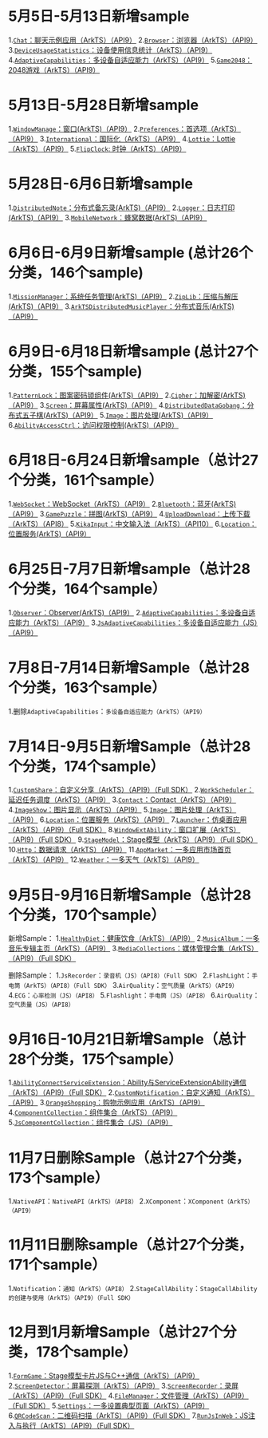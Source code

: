 # 5月5日-5月13日新增sample
1.[`Chat`：聊天示例应用（ArkTS）（API9）](code/Solutions/IM/Chat)
2.[`Browser`：浏览器（ArkTS）（API9）](code/BasicFeature/Web/Browser)
3.[`DeviceUsageStatistics`：设备使用信息统计（ArkTS）（API9）](code/BasicFeature/DeviceUsageStatistics/DeviceUsageStatistics)
4.[`AdaptiveCapabilities`：多设备自适应能力（ArkTS）（API9）](code/SuperFeature/MultiDeviceAppDev/AdaptiveCapabilities)
5.[`Game2048`：2048游戏（ArkTS）（API9）](code/Solutions/Game/Game2048)

# 5月13日-5月28日新增sample
1.[`WindowManage`：窗口(ArkTS)（API9）](code/BasicFeature/WindowManagement/WindowManage)
2.[`Preferences`：首选项（ArkTS）（API9）](code/BasicFeature/DataManagement/Preferences)
3.[`International`：国际化（ArkTS）（API9）](code/SystemFeature/Internationalnation/International)
4.[`Lottie`：Lottie（ArkTS）（API9）](code/Solutions/Game/Lottie)
5.[`FlipClock`: 时钟（ArkTS）（API9）](code/Solutions/Tools/FlipClock)

# 5月28日-6月6日新增sample
1.[`DistributedNote`：分布式备忘录(ArkTS)（API9）](code/SuperFeature/DistributedAppDev/DistributedNote)
2.[`Logger`：日志打印(ArkTS)（API9）](code/BasicFeature/DFX/Logger)
3.[`MobileNetwork`：蜂窝数据(ArkTS)（API9）](code/BasicFeature/Telephony/MobileNetwork)

# 6月6日-6月9日新增sample (总计26个分类，146个sample)
1.[`MissionManager`：系统任务管理(ArkTS)（API9）](code/SystemFeature/ApplicationModels/MissionManager)
2.[`ZipLib`：压缩与解压(ArkTS)（API9）](code/LaunguageBaseClassLibrary/ZipLib)
3.[`ArkTSDistributedMusicPlayer`：分布式音乐(ArkTS)（API9）](code/SuperFeature/DistributedAppDev/ArkTSDistributedMusicPlayer)

# 6月9日-6月18日新增sample (总计27个分类，155个sample)
1.[`PatternLock`：图案密码锁组件(ArkTS)（API9）](code/Solutions/Tools/PatternLock)
2.[`Cipher`：加解密(ArkTS)（API9）](code/BasicFeature/Security/Cipher)
3.[`Screen`：屏幕属性(ArkTS)（API9）](code/SystemFeature/DeviceManagement/Screen)
4.[`DistributedDataGobang`：分布式五子棋(ArkTS)（API9）](code/Solutions/Game/DistributedDataGobang)
5.[`Image`：图片处理(ArkTS)（API9）](code/BasicFeature/Media/Image)
6.[`AbilityAccessCtrl`：访问权限控制(ArkTS)（API9）](code/SystemFeature/Security/AbilityAccessCtrl)

# 6月18日-6月24日新增sample（总计27个分类，161个sample）
1.[`WebSocket`：WebSocket（ArkTS）（API9）](code/BasicFeature/Connectivity/WebSocket)
2.[`Bluetooth`：蓝牙(ArkTS)（API9）](code/SystemFeature/Connectivity/Bluetooth)
3.[`GamePuzzle`：拼图(ArkTS)（API9）](code/BasicFeature/Media/GamePuzzle)
4.[`UploadDownload`：上传下载（ArkTS）（API8）](Network/UploadDownload)
5.[`KikaInput`：中文输入法（ArkTS）（API10）](code/Solutions/InputMethod/KikaInput)
6.[`Location`：位置服务(ArkTS)（API9）](code/BasicFeature/DeviceManagement/Location)

# 6月25日-7月7日新增sample（总计28个分类，164个sample）
1.[`Observer`：Observer(ArkTS)（API9）](code/BasicFeature/Telephony/Observer)
2.[`AdaptiveCapabilities`：多设备自适应能力（ArkTS）（API9）](code/SuperFeature/MultiDeviceAppDev/AdaptiveCapabilities)
3.[`JsAdaptiveCapabilities`：多设备自适应能力（JS）（API9）](code/SuperFeature/MultiDeviceAppDev/JsAdaptiveCapabilities)

# 7月8日-7月14日新增Sample（总计28个分类，163个sample）

1.删除`AdaptiveCapabilities`：`多设备自适应能力（ArkTS）（API9）`

# 7月14日-9月5日新增Sample（总计28个分类，174个sample）
1.[`CustomShare`：自定义分享（ArkTS）（API9）（Full SDK）](code/BasicFeature/ApplicationModels/CustomShare)
2.[`WorkScheduler`：延迟任务调度（ArkTS）（API9）](code/BasicFeature/TaskManagement/WorkScheduler)
3.[`Contact`：Contact（ArkTS）（API9）](code/BasicFeature/Telephony/Contact)
4.[`ImageShow`：图片显示（ArkTS）（API9）](code/BasicFeature/Media/ImageShow)
5.[`Image`：图片处理（ArkTS）（API9）](code/BasicFeature/Media/Image)
6.[`Location`：位置服务（ArkTS）（API9）](code/BasicFeature/DeviceManagement/Location)
7.[`Launcher`：仿桌面应用（ArkTS）（API9）（Full SDK）](code/SystemFeature/ApplicationModels/Launcher)
8.[`WindowExtAbility`：窗口扩展（ArkTS）（API9）（Full SDK）](code/SystemFeature/WindowManagement/WindowExtAbility)
9.[`StageModel`：Stage模型（ArkTS）（API9）（Full SDK）](code/BasicFeature/ApplicationModels/StageModel)
10.[`Http`：数据请求（ArkTS）（API9）](code/BasicFeature/Connectivity/Http)
11.[`AppMarket`：一多应用市场首页（ArkTS）（API9）](code/SuperFeature/MultiDeviceAppDev/AppMarket)
12.[`Weather`：一多天气（ArkTS）（API9）](code/SuperFeature/MultiDeviceAppDev/Weather)

# 9月5日-9月16日新增Sample（总计28个分类，170个sample）

新增Sample：
1.[`HealthyDiet`：健康饮食（ArkTS）（API9）](code/SuperFeature/MultiDeviceAppDev/HealthyDiet)
2.[`MusicAlbum`：一多音乐专辑主页（ArkTS）（API9）](code/SuperFeature/MultiDeviceAppDev/MusicAlbum)
3.[`MediaCollections`：媒体管理合集（ArkTS）（API9）（Full SDK）](code/BasicFeature/FileManagement/MediaCollections)

删除Sample：
1.`JsRecorder`：`录音机（JS）（API8）（Full SDK）`
2.`FlashLight`：`手电筒（ArkTS）（API8）（Full SDK）`
3.`AirQuality`：`空气质量（ArkTS）（API9）`
4.`ECG`：`心率检测（JS）（API8）`
5.`Flashlight`：`手电筒（JS）（API8）`
6.`AirQuality`：`空气质量（JS）（API8）`

# 9月16日-10月21日新增Sample（总计28个分类，175个sample）
1.[`AbilityConnectServiceExtension`：Ability与ServiceExtensionAbility通信（ArkTS）（API9）（Full SDK）](code/BasicFeature/IDL/AbilityConnectServiceExtension)
2.[`CustomNotification`：自定义通知（ArkTS）（API9）](code/BasicFeature/Notification/CustomNotification)
3.[`OrangeShopping`：购物示例应用（ArkTS）（API9）](code/Solutions/Shopping/OrangeShopping)
4.[`ComponentCollection`：组件集合（ArkTS）（API9）](code/UI/ArkTsComponentCollection/ComponentCollection)
5.[`JsComponentCollection`：组件集合（JS）（API9）](code/UI/JsComponentCollection/JsComponentCollection)

# 11月7日删除Sample（总计27个分类，173个sample）
1.`NativeAPI`：`NativeAPI（ArkTS）（API8）`
2.`XComponent`：`XComponent（ArkTS）（API9）`

# 11月11日删除sample（总计27个分类，171个sample）
1.`Notification`：`通知（ArkTS）（API8）`
2.`StageCallAbility`：`StageCallAbility的创建与使用（ArkTS）（API9）（Full SDK）`

# 12月到1月新增Sample（总计27个分类，178个sample）
1.[`FormGame`：Stage模型卡片JS与C++通信（ArkTS）（API9）](code/SuperFeature/Widget/FormGame)
2.[`ScreenDetector`：屏幕探测（ArkTS）（API9）](code/BasicFeature/DeviceManagement/ScreenDetector)
3.[`ScreenRecorder`：录屏（ArkTS）（API9）（Full SDK）](code/SystemFeature/Media/ScreenRecorder)
4.[`FileManager`：文件管理（ArkTS）（API9）（Full SDK）](code/BasicFeature/FileManagement/FileManager)
5.[`Settings`：一多设置典型页面（ArkTS）（API9）](code/SuperFeature/MultiDeviceAppDev/Settings)
6.[`QRCodeScan`：二维码扫描（ArkTS）（API9）（Full SDK）](code/BasicFeature/Media/QRCodeScan)
7.[`RunJsInWeb`：JS注入与执行（ArkTS）（API9）（Full SDK）](code/BasicFeature/Web/RunJsInWeb)